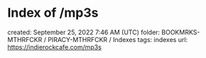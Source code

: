# Index of /mp3s

created: September 25, 2022 7:46 AM (UTC)
folder: BOOKMRKS-MTHRFCKR / PIRACY-MTHRFCKR / Indexes
tags: indexes
url: https://indierockcafe.com/mp3s